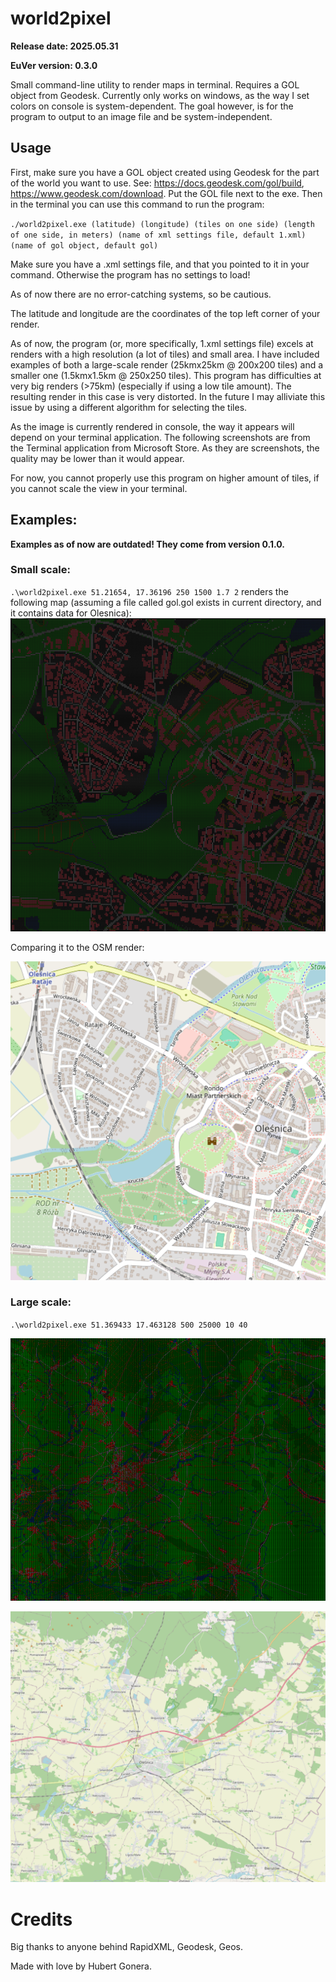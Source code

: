 # world2pixel
<b>
Release date: 2025.05.31

EuVer version: 0.3.0
</b>

Small command-line utility to render maps in terminal. Requires a GOL object from Geodesk. Currently only works on windows, as the way I set colors on console is system-dependent. The goal however, is for the program to output to an image file and be system-independent.

## Usage

First, make sure you have a GOL object created using Geodesk for the part of the world you want to use. See: https://docs.geodesk.com/gol/build, https://www.geodesk.com/download.
Put the GOL file next to the exe. Then in the terminal you can use this command to run the program:

`./world2pixel.exe (latitude) (longitude) (tiles on one side) (length of one side, in meters) (name of xml settings file, default 1.xml) (name of gol object, default gol)`

Make sure you have a .xml settings file, and that you pointed to it in your command. Otherwise the program has no settings to load!

As of now there are no error-catching systems, so be cautious.

The latitude and longitude are the coordinates of the top left corner of your render.

As of now, the program (or, more specifically, 1.xml settings file) excels at renders with a high resolution (a lot of tiles) and small area. I have included examples of both a large-scale render (25kmx25km @ 200x200 tiles) and a smaller one (1.5kmx1.5km @ 250x250 tiles). This program has difficulties at very big renders (>75km) (especially if using a low tile amount). The resulting render in this case is very distorted. In the future I may alliviate this issue by using a different algorithm for selecting the tiles.

As the image is currently rendered in console, the way it appears will depend on your terminal application. The following screenshots are from the Terminal application from Microsoft Store. As they are screenshots, the quality may be lower than it would appear.

For now, you cannot properly use this program on higher amount of tiles, if you cannot scale the view in your terminal.

## Examples:

<b>Examples as of now are outdated! They come from version 0.1.0.</b>

### Small scale:

`.\world2pixel.exe 51.21654, 17.36196 250 1500 1.7 2`  renders the following map (assuming a file called gol.gol exists in current directory, and it contains data for Olesnica):
![alt text](world2pixel.png)

Comparing it to the OSM render:

![alt text](osm.png)

### Large scale:

`.\world2pixel.exe 51.369433 17.463128 500 25000 10 40`

![alt text](world2pixel25km.png)

![alt text](osm25km.png)

# Credits

Big thanks to anyone behind RapidXML, Geodesk, Geos.

Made with love by Hubert Gonera.